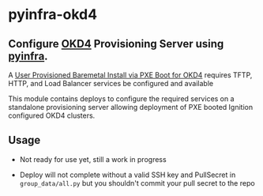 # pyinfra-okd4

## Configure [OKD4](https://www.okd.io/) Provisioning Server using [pyinfra](https://pyinfra.com/).

A [User Provisioned Baremetal Install via PXE Boot for OKD4](https://docs.okd.io/latest/installing/installing_bare_metal/installing-bare-metal.html) requires
TFTP, HTTP, and Load Balancer services be configured and available

This module contains deploys to configure the required services on a standalone provisioning server allowing deployment of PXE booted Ignition configured OKD4 clusters.

## Usage

- Not ready for use yet, still a work in progress

- Deploy will not complete without a valid SSH key and PullSecret in `group_data/all.py` but you shouldn't commit your pull secret to the repo

